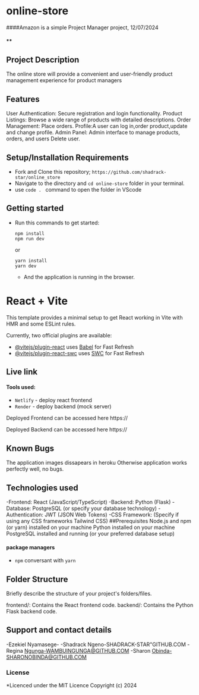 # online-store
####Amazon is a simple Project Manager project, 12/07/2024
#### **

## Project Description
The online store will provide a convenient and user-friendly product management experience for product managers
## Features
User Authentication: Secure registration and login functionality.
Product Listings: Browse a wide range of products with detailed descriptions.
Order Management: Place orders.
Profile:A user can log in,order product,update and change profile.
Admin Panel: Admin interface to manage products, orders, and users Delete user.


## Setup/Installation Requirements
- Fork and Clone this repository; `https://github.com/shadrack-star/online_store`
- Navigate to the directory and `cd online-store` folder in your terminal.
- use `code . ` command to open the folder in VScode

## Getting started
- Run this commands to get started:
  ```
  npm install
  npm run dev
  ```
  or
  ```
  yarn install
  yarn dev
  ```
  - And the application is running in the browser.
# React + Vite
This template provides a minimal setup to get React working in Vite with HMR and some ESLint rules.

Currently, two official plugins are available:

- [@vitejs/plugin-react](https://github.com/vitejs/vite-plugin-react/blob/main/packages/plugin-react/README.md) uses [Babel](https://babeljs.io/) for Fast Refresh
- [@vitejs/plugin-react-swc](https://github.com/vitejs/vite-plugin-react-swc) uses [SWC](https://swc.rs/) for Fast Refresh


## Live link
#### Tools used: 
- `Netlify` - deploy react frontend
- `Render` - deploy backend (mock server)
  
Deployed Frontend can be accessed here https://

Deployed Backend can be accessed here https://


## Known Bugs
  The application images dissapears in heroku
  Otherwise application works perfectly well, no bugs.

## Technologies used
-Frontend: React (JavaScript/TypeScript)
-Backend: Python (Flask)
-Database: PostgreSQL (or specify your database technology)
-Authentication: JWT (JSON Web Tokens)
-CSS Framework: (Specify if using any CSS frameworks Tailwind CSS)
##Prerequisites
Node.js and npm (or yarn) installed on your machine
Python installed on your machine
PostgreSQL installed and running (or your preferred database setup)
#### package managers
- ```npm``` conversant with ```yarn```
## Folder Structure    

Briefly describe the structure of your project's folders/files.

frontend/: Contains the React frontend code.
backend/: Contains the Python Flask backend code.
## Support and contact details
  -Ezekiel Nyamasege-
  -Shadrack Ngeno-SHADRACK-STAR"GITHUB.COM
  -Regina Ngunga-WAMBUINGUNGA@GITHUB.COM
  -Sharon Obinda-SHARONOBINDA@GITHUB.COM

### License
*Licenced under the MIT Licence
Copyright (c) 2024 
